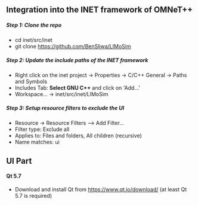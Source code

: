 ## Integration into the INET framework of OMNeT++

##### Step 1: Clone the repo
- cd inet/src/inet
- git clone https://github.com/BenSliwa/LIMoSim

##### Step 2: Update the include paths of the INET framework
- Right click on the inet project -> Properties -> C/C++ General -> Paths and Symbols
- Includes Tab: **Select GNU C++** and click on 'Add...'
- Workspace... -> inet/src/inet/LIMoSim

##### Step 3: Setup resource filters to exclude the UI
- Resource -> Resource Filters --> Add Filter...
- Filter type: Exclude all
- Applies to: Files and folders, All children (recursive)
- Name matches: ui


## UI Part

#### Qt 5.7
- Download and install Qt from https://www.qt.io/download/ (at least Qt 5.7 is required)
